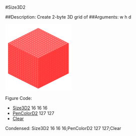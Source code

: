 #Size3D2

##Description: Create 2-byte 3D grid of <width> <height> <depth>
##Arguments: w h d

![](Size3D2-Iso.png)

Figure Code:
- [Size3D2](Size3D2.md) 16 16 16
- [PenColorD2](PenColorD2.md) 127 127
- [Clear](Clear.md)

Condensed: Size3D2 16 16 16;PenColorD2 127 127;Clear


